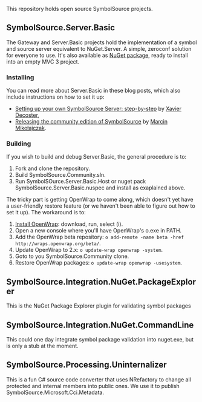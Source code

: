 This repository holds open source SymbolSource projects.


## SymbolSource.Server.Basic

The Gateway and Server.Basic projects hold the implementation of a symbol and source server equivalent to NuGet.Server. A simple, zeroconf solution for everyone to use. It's also available as [NuGet package](http://nuget.org/packages/SymbolSource.Server.Basic), ready to install into an empty MVC 3 project.

### Installing

You can read more about Server.Basic in these blog posts, which also include instructions on how to set it up:
 
 * [Setting up your own SymbolSource Server: step-by-step](http://www.xavierdecoster.com/setting-up-your-own-symbolsource-server-step-by-step) by [Xavier Decoster](http://twitter.com/xavierdecoster),
 * [Releasing the community edition of SymbolSource](http://www.symbolsource.org/Public/Blog/View/2012-03-13/Releasing_the_community_edition_of_SymbolSource) by [Marcin Mikołajczak](http://twitter.com/tripleemcoder).
 
### Building

If you wish to build and debug Server.Basic, the general procedure is to:
 1. Fork and clone the repository.
 2. Build SymbolSource.Community.sln.
 3. Run SymbolSOurce.Server.Basic.Host or nuget pack SymbolSource.Server.Basic.nuspec and install as exaplained above.

The tricky part is getting OpenWrap to come along, which doesn't yet have a user-friendly restore feature (or we haven't been able to figure out how to set it up). The workaround is to:

 1. [Install OpenWrap](http://www.openwrap.org): download, run, select (i).
 1. Open a new console where you'll have OpenWrap's o.exe in PATH.
 1. Add the OpenWrap beta repository: `o add-remote -name beta -href http://wraps.openwrap.org/beta/`.
 1. Update OpenWrap to 2.x: `o update-wrap openwrap -system`.
 1. Goto to you SymbolSource.Community clone.
 1. Restore OpenWrap packages: `o update-wrap openwrap -usesystem`.


## SymbolSource.Integration.NuGet.PackageExplorer
This is the NuGet Package Explorer plugin for validating symbol packages


## SymbolSource.Integration.NuGet.CommandLine
This could one day integrate symbol package validation into nuget.exe, but is only a stub at the moment.


## SymbolSource.Processing.Uninternalizer

This is a fun C# source code converter that uses NRefactory to change all protected and internal members into public ones. We use it to publish SymbolSource.Microsoft.Cci.Metadata.
